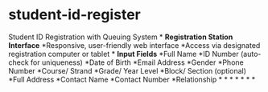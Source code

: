 # student-id-register
Student ID Registration with Queuing System
*
**Registration Station Interface**
*Responsive, user-friendly web interface
*Access via designated registration computer or tablet
*
**Input Fields**
*Full Name
*ID Number (auto-check for uniqueness)
*Date of Birth
*Email Address
*Gender
*Phone Number
*Course/ Strand
*Grade/ Year Level
*Block/ Section (optional)
*Full Address
*Contact Name
*Contact Number
*Relationship
*
*
*
*
*
*
*

